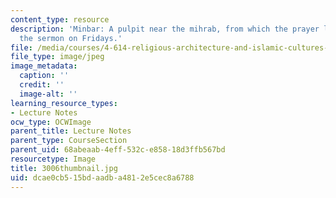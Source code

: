 ```yaml
---
content_type: resource
description: 'Minbar: A pulpit near the mihrab, from which the prayer leader gives
  the sermon on Fridays.'
file: /media/courses/4-614-religious-architecture-and-islamic-cultures-fall-2002/dcae0cb515bdaadba4812e5cec8a6788_3006thumbnail.jpg
file_type: image/jpeg
image_metadata:
  caption: ''
  credit: ''
  image-alt: ''
learning_resource_types:
- Lecture Notes
ocw_type: OCWImage
parent_title: Lecture Notes
parent_type: CourseSection
parent_uid: 68abeaab-4eff-532c-e858-18d3ffb567bd
resourcetype: Image
title: 3006thumbnail.jpg
uid: dcae0cb5-15bd-aadb-a481-2e5cec8a6788
---
```

